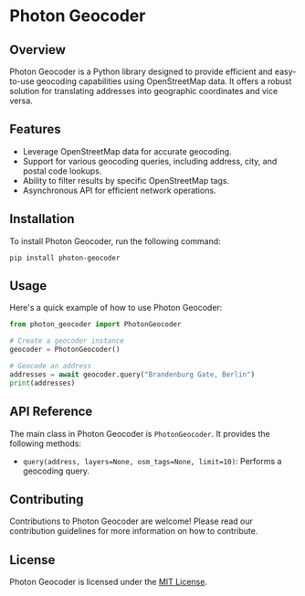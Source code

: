 # Photon Geocoder

## Overview
Photon Geocoder is a Python library designed to provide efficient and easy-to-use geocoding capabilities using OpenStreetMap data. It offers a robust solution for translating addresses into geographic coordinates and vice versa.

## Features
- Leverage OpenStreetMap data for accurate geocoding.
- Support for various geocoding queries, including address, city, and postal code lookups.
- Ability to filter results by specific OpenStreetMap tags.
- Asynchronous API for efficient network operations.

## Installation
To install Photon Geocoder, run the following command:

```
pip install photon-geocoder
```

## Usage
Here's a quick example of how to use Photon Geocoder:

```python
from photon_geocoder import PhotonGeocoder

# Create a geocoder instance
geocoder = PhotonGeocoder()

# Geocode an address
addresses = await geocoder.query("Brandenburg Gate, Berlin")
print(addresses)
```

## API Reference
The main class in Photon Geocoder is `PhotonGeocoder`. It provides the following methods:
- `query(address, layers=None, osm_tags=None, limit=10)`: Performs a geocoding query.

## Contributing
Contributions to Photon Geocoder are welcome! Please read our contribution guidelines for more information on how to contribute.

## License
Photon Geocoder is licensed under the [MIT License](LICENSE).